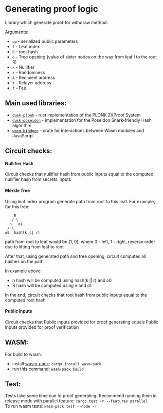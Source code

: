 # Generating proof logic

Library which generate proof for withdraw method.

Arguments:
- `pp` - serialized public parameters
- `l` - Leaf index
- `R` - root hash
- `o` - Tree opening (value of sister nodes on the way from leaf l to the root R)
- `k` - Nullifier
- `r` - Randomness
- `A` - Recipient address
- `t` - Relayer address
- `f` - Fee

## Main used libraries:

- [`dusk-plonk`](https://github.com/dusk-network/plonk) - rust implementation of the PLONK ZKProof System
- [`dusk-poseidon`](https://github.com/dusk-network/poseidon252) - implementation for the Poseidon Snark-friendly Hash algorithm
- [`wasm-bindgen`](https://github.com/rustwasm/wasm-bindgen) - crate for interactions between Wasm modules and JavaScript

## Circuit checks:

#### Nullifier Hash

Circuit checks that nullifier hash from public inputs equal to the computed nullifier hash from secrets inputs

#### Merkle Tree

Using leaf index program generate path from root to this leaf. For example, for this tree:

```
    R
   / \
  n   o1
 / \
o0  hash(k || r)
```
path from root to leaf would be [1, 0], 
where 0 - left, 1 - right,
reverse order due to lifting from leaf to root

After that, using generated path and tree opening, circuit computes all hashes on the path. 

In example above: 
- n hash will be computed using hash(k || r) and o0
- R hash will be computed using n and o1

In the end, circuit checks that root hash from public inputs equal to the computed root hash

#### Public inputs

Circuit checks that Public inputs provided for proof generating equals Public inputs provided for proof verification


## WASM:

For build to wasm:
- install [wasm-pack](https://rustwasm.github.io/wasm-pack/):
`cargo install wasm-pack`
- run this command:
`wasm-pack build`

## Test:

Tests take some time due to proof generating. Recommend running them in release mode with parallel feature:
`cargo test -r --features parallel`  
To run wasm tests:
`wasm-pack test --node -r`